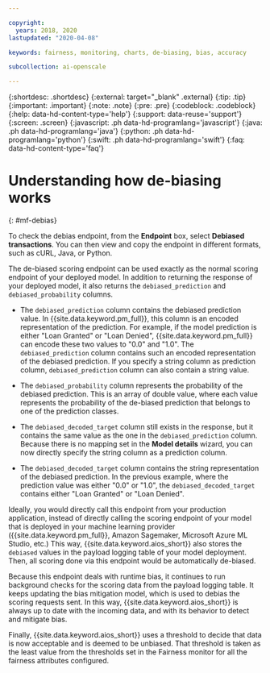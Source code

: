 ```yaml
---

copyright:
  years: 2018, 2020
lastupdated: "2020-04-08"

keywords: fairness, monitoring, charts, de-biasing, bias, accuracy

subcollection: ai-openscale

---
```


{:shortdesc: .shortdesc}
{:external: target="_blank" .external}
{:tip: .tip}
{:important: .important}
{:note: .note}
{:pre: .pre}
{:codeblock: .codeblock}
{:help: data-hd-content-type='help'}
{:support: data-reuse='support'}
{:screen: .screen}
{:javascript: .ph data-hd-programlang='javascript'}
{:java: .ph data-hd-programlang='java'}
{:python: .ph data-hd-programlang='python'}
{:swift: .ph data-hd-programlang='swift'}
{:faq: data-hd-content-type='faq'}

# Understanding how de-biasing works
{: #mf-debias}

To check the debias endpoint, from the **Endpoint** box, select **Debiased transactions**. You can then view and copy the endpoint in different formats, such as cURL, Java, or Python. 

The de-biased scoring endpoint can be used exactly as the normal scoring endpoint of your deployed model. In addition to returning the response of your deployed model, it also returns the `debiased_prediction` and `debiased_probability` columns.

- The `debiased_prediction` column contains the debiased prediction value. In {{site.data.keyword.pm_full}}, this column is an encoded representation of the prediction. For example, if the model prediction is either "Loan Granted" or "Loan Denied", {{site.data.keyword.pm_full}} can encode these two values to "0.0" and "1.0". The `debiased_prediction` column contains such an encoded representation of the debiased prediction. If you specify a string column as prediction column, `debiased_prediction` column can also contain a string value.

- The `debiased_probability` column represents the probability of the debiased prediction. This is an array of double value, where each value represents the probability of the de-biased prediction that belongs to one of the prediction classes.

- The `debiased_decoded_target` column still exists in the response, but it contains the same value as the one in the `debiased_prediction` column. Because there is no mapping set in the **Model details** wizard, you can now directly specify the string column as a prediction column.

- The `debiased_decoded_target` column contains the string representation of the debiased prediction. In the previous example, where the prediction value was either "0.0" or "1.0", the `debiased_decoded_target` contains either "Loan Granted" or "Loan Denied".

Ideally, you would directly call this endpoint from your production application, instead of directly calling the scoring endpoint of your model that is deployed in your machine learning provider ({{site.data.keyword.pm_full}}, Amazon Sagemaker, Microsoft Azure ML Studio, etc.) This way, {{site.data.keyword.aios_short}} also stores the `debiased` values in the payload logging table of your model deployment. Then, all scoring done via this endpoint would be automatically de-biased.

Because this endpoint deals with runtime bias, it continues to run background checks for the scoring data from the payload logging table. It keeps updating the bias mitigation model, which is used to debias the scoring requests sent. In this way, {{site.data.keyword.aios_short}} is always up to date with the incoming data, and with its behavior to detect and mitigate bias.

Finally, {{site.data.keyword.aios_short}} uses a threshold to decide that data is now acceptable and is deemed to be unbiased. That threshold is taken as the least value from the thresholds set in the Fairness monitor for all the fairness attributes configured.